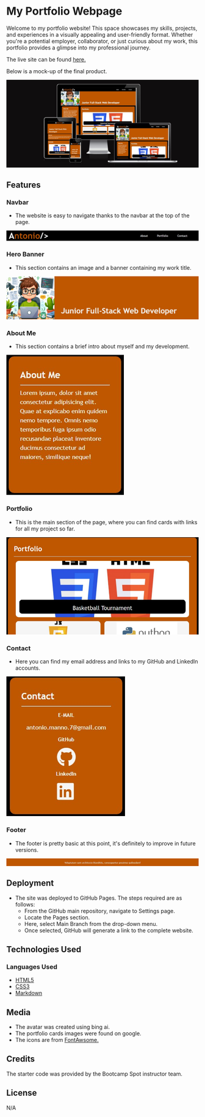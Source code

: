 # My Portfolio Webpage

Welcome to my portfolio website! This space showcases my skills, projects, and experiences in a visually appealing and user-friendly format. Whether you're a potential employer, collaborator, or just curious about my work, this portfolio provides a glimpse into my professional journey.

The live site can be found [here.](https://totes7.github.io/my-portfolio-webpage/)

Below is a mock-up of the final product.

![Site Mockup](./assets/readme-docs/screenshot-7.jpg)

## Features

### Navbar

* The website is easy to navigate thanks to the navbar at the top of the page.

![Navbar](./assets/readme-docs/screenshot-1.jpg)

### Hero Banner

* This section contains an image and a banner containing my work title.

![Banner](./assets/readme-docs/screenshot-2.jpg)

### About Me

* This section contains a brief intro about myself and my development.

![About](./assets/readme-docs/screenshot-3.jpg)

### Portfolio

* This is the main section of the page, where you can find cards with links for all my project so far.

![Portfolio](./assets/readme-docs/screenshot-4.jpg)

### Contact

* Here you can find my email address and links to my GitHub and LinkedIn accounts.

![Contact](./assets/readme-docs/screenshot-5.jpg)

### Footer

* The footer is pretty basic at this point, it's definitely to improve in future versions.

![Footer](./assets/readme-docs/screenshot-6.jpg)

## Deployment

* The site was deployed to GitHub Pages. The steps required are as follows:
    * From the GitHub main repository, navigate to Settings page.
    * Locate the Pages section.
    * Here, select Main Branch from the drop-down menu.
    * Once selected, GitHub will generate a link to the complete website.

## Technologies Used

### Languages Used

* [HTML5](https://en.wikipedia.org/wiki/HTML5)
* [CSS3](https://en.wikipedia.org/wiki/CSS)
* [Markdown](https://en.wikipedia.org/wiki/Markdown)

## Media

* The avatar was created using bing ai.
* The portfolio cards images were found on google.
* The icons are from [FontAwsome.](https://fontawesome.com/icons)

## Credits

The starter code was provided by the Bootcamp Spot instructor team.

## License

N/A
